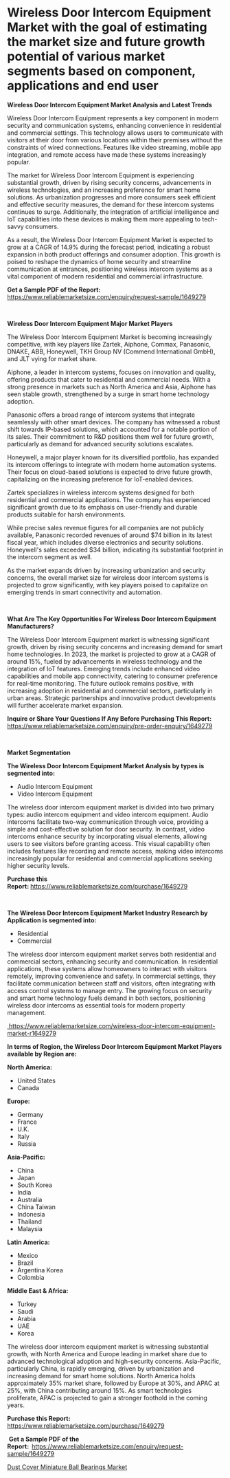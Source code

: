 <p><h1>Wireless Door Intercom Equipment Market with the goal of estimating the market size and future growth potential of various market segments based on component, applications and end user</h1></p><p><strong>Wireless Door Intercom Equipment Market Analysis and Latest Trends</strong></p>
<p><p>Wireless Door Intercom Equipment represents a key component in modern security and communication systems, enhancing convenience in residential and commercial settings. This technology allows users to communicate with visitors at their door from various locations within their premises without the constraints of wired connections. Features like video streaming, mobile app integration, and remote access have made these systems increasingly popular.</p><p>The market for Wireless Door Intercom Equipment is experiencing substantial growth, driven by rising security concerns, advancements in wireless technologies, and an increasing preference for smart home solutions. As urbanization progresses and more consumers seek efficient and effective security measures, the demand for these intercom systems continues to surge. Additionally, the integration of artificial intelligence and IoT capabilities into these devices is making them more appealing to tech-savvy consumers.</p><p>As a result, the Wireless Door Intercom Equipment Market is expected to grow at a CAGR of 14.9% during the forecast period, indicating a robust expansion in both product offerings and consumer adoption. This growth is poised to reshape the dynamics of home security and streamline communication at entrances, positioning wireless intercom systems as a vital component of modern residential and commercial infrastructure.</p></p>
<p><strong>Get a Sample PDF of the Report:&nbsp;</strong> <a href="https://www.reliablemarketsize.com/enquiry/request-sample/1649279?utm_campaign=1766&utm_medium=2&utm_source=Github&utm_content=ia&utm_term=29122024&utm_id=wireless-door-intercom-equipment">https://www.reliablemarketsize.com/enquiry/request-sample/1649279</a></p>
<p>&nbsp;</p>
<p><strong>Wireless Door Intercom Equipment Major Market Players</strong></p>
<p><p>The Wireless Door Intercom Equipment Market is becoming increasingly competitive, with key players like Zartek, Aiphone, Commax, Panasonic, DNAKE, ABB, Honeywell, TKH Group NV (Commend International GmbH), and JLT vying for market share. </p><p>Aiphone, a leader in intercom systems, focuses on innovation and quality, offering products that cater to residential and commercial needs. With a strong presence in markets such as North America and Asia, Aiphone has seen stable growth, strengthened by a surge in smart home technology adoption.</p><p>Panasonic offers a broad range of intercom systems that integrate seamlessly with other smart devices. The company has witnessed a robust shift towards IP-based solutions, which accounted for a notable portion of its sales. Their commitment to R&D positions them well for future growth, particularly as demand for advanced security solutions escalates.</p><p>Honeywell, a major player known for its diversified portfolio, has expanded its intercom offerings to integrate with modern home automation systems. Their focus on cloud-based solutions is expected to drive future growth, capitalizing on the increasing preference for IoT-enabled devices.</p><p>Zartek specializes in wireless intercom systems designed for both residential and commercial applications. The company has experienced significant growth due to its emphasis on user-friendly and durable products suitable for harsh environments.</p><p>While precise sales revenue figures for all companies are not publicly available, Panasonic recorded revenues of around $74 billion in its latest fiscal year, which includes diverse electronics and security solutions. Honeywell's sales exceeded $34 billion, indicating its substantial footprint in the intercom segment as well.</p><p>As the market expands driven by increasing urbanization and security concerns, the overall market size for wireless door intercom systems is projected to grow significantly, with key players poised to capitalize on emerging trends in smart connectivity and automation.</p></p>
<p>&nbsp;</p>
<p><strong>What Are The Key Opportunities For Wireless Door Intercom Equipment Manufacturers?</strong></p>
<p><p>The Wireless Door Intercom Equipment market is witnessing significant growth, driven by rising security concerns and increasing demand for smart home technologies. In 2023, the market is projected to grow at a CAGR of around 15%, fueled by advancements in wireless technology and the integration of IoT features. Emerging trends include enhanced video capabilities and mobile app connectivity, catering to consumer preference for real-time monitoring. The future outlook remains positive, with increasing adoption in residential and commercial sectors, particularly in urban areas. Strategic partnerships and innovative product developments will further accelerate market expansion.</p></p>
<p><strong>Inquire or Share Your Questions If Any Before Purchasing This Report:</strong> <a href="https://www.reliablemarketsize.com/enquiry/pre-order-enquiry/1649279?utm_campaign=1766&utm_medium=2&utm_source=Github&utm_content=ia&utm_term=29122024&utm_id=wireless-door-intercom-equipment">https://www.reliablemarketsize.com/enquiry/pre-order-enquiry/1649279</a></p>
<p>&nbsp;</p>
<p><strong>Market Segmentation</strong></p>
<p><strong>The Wireless Door Intercom Equipment Market Analysis by types is segmented into:</strong></p>
<p><ul><li>Audio Intercom Equipment</li><li>Video Intercom Equipment</li></ul></p>
<p><p>The wireless door intercom equipment market is divided into two primary types: audio intercom equipment and video intercom equipment. Audio intercoms facilitate two-way communication through voice, providing a simple and cost-effective solution for door security. In contrast, video intercoms enhance security by incorporating visual elements, allowing users to see visitors before granting access. This visual capability often includes features like recording and remote access, making video intercoms increasingly popular for residential and commercial applications seeking higher security levels.</p></p>
<p><strong>Purchase this Report:&nbsp;</strong><a href="https://www.reliablemarketsize.com/purchase/1649279?utm_campaign=1766&utm_medium=2&utm_source=Github&utm_content=ia&utm_term=29122024&utm_id=wireless-door-intercom-equipment">https://www.reliablemarketsize.com/purchase/1649279</a></p>
<p>&nbsp;</p>
<p><strong>The Wireless Door Intercom Equipment Market Industry Research by Application is segmented into:</strong></p>
<p><ul><li>Residential</li><li>Commercial</li></ul></p>
<p><p>The wireless door intercom equipment market serves both residential and commercial sectors, enhancing security and communication. In residential applications, these systems allow homeowners to interact with visitors remotely, improving convenience and safety. In commercial settings, they facilitate communication between staff and visitors, often integrating with access control systems to manage entry. The growing focus on security and smart home technology fuels demand in both sectors, positioning wireless door intercoms as essential tools for modern property management.</p></p>
<p><a href="https://www.reliablemarketsize.com/wireless-door-intercom-equipment-market-r1649279?utm_campaign=1766&utm_medium=2&utm_source=Github&utm_content=ia&utm_term=29122024&utm_id=wireless-door-intercom-equipment">&nbsp;https://www.reliablemarketsize.com/wireless-door-intercom-equipment-market-r1649279</a></p>
<p><strong>In terms of Region, the Wireless Door Intercom Equipment Market Players available by Region are:</strong></p>
<p>
    <p> <strong> North America: </strong>
        <ul>
            <li>United States</li>
            <li>Canada</li>
        </ul>
        </p> 
    <p> <strong> Europe: </strong>
        <ul>
            <li>Germany</li>
            <li>France</li>
            <li>U.K.</li>
            <li>Italy</li>
            <li>Russia</li>
        </ul>
        </p> 
    <p> <strong> Asia-Pacific: </strong>
        <ul>
            <li>China</li>
            <li>Japan</li>
            <li>South Korea</li>
            <li>India</li>
            <li>Australia</li>
            <li>China Taiwan</li>
            <li>Indonesia</li>
            <li>Thailand</li>
            <li>Malaysia</li>
        </ul>
        </p> 
    <p> <strong> Latin America: </strong>
        <ul>
            <li>Mexico</li>
            <li>Brazil</li>
            <li>Argentina Korea</li>
            <li>Colombia</li>
        </ul>
        </p> 
    <p> <strong> Middle East & Africa: </strong>
        <ul>
            <li>Turkey</li>
            <li>Saudi</li>
            <li>Arabia</li>
            <li>UAE</li>
            <li>Korea</li>
        </ul>
    </p>
    </p>
<p><p>The wireless door intercom equipment market is witnessing substantial growth, with North America and Europe leading in market share due to advanced technological adoption and high-security concerns. Asia-Pacific, particularly China, is rapidly emerging, driven by urbanization and increasing demand for smart home solutions. North America holds approximately 35% market share, followed by Europe at 30%, and APAC at 25%, with China contributing around 15%. As smart technologies proliferate, APAC is projected to gain a stronger foothold in the coming years.</p></p>
<p><strong>Purchase this Report: </strong><a href="https://www.reliablemarketsize.com/purchase/1649279?utm_campaign=1766&utm_medium=2&utm_source=Github&utm_content=ia&utm_term=29122024&utm_id=wireless-door-intercom-equipment">https://www.reliablemarketsize.com/purchase/1649279</a></p>
<p>&nbsp;<strong>Get a Sample PDF of the Report:&nbsp;&nbsp;</strong><a href="https://www.reliablemarketsize.com/enquiry/request-sample/1649279?utm_campaign=1766&utm_medium=2&utm_source=Github&utm_content=ia&utm_term=29122024&utm_id=wireless-door-intercom-equipment">https://www.reliablemarketsize.com/enquiry/request-sample/1649279</a></p>
<p><strong></strong></p>
<p><p><a href="https://github.com/marlanamarvn/Market-Research-Report-List-1/blob/main/dust-cover-miniature-ball-bearings-market.md?utm_campaign=1766&utm_medium=2&utm_source=Github&utm_content=ia&utm_term=29122024&utm_id=wireless-door-intercom-equipment">Dust Cover Miniature Ball Bearings Market</a></p></p>